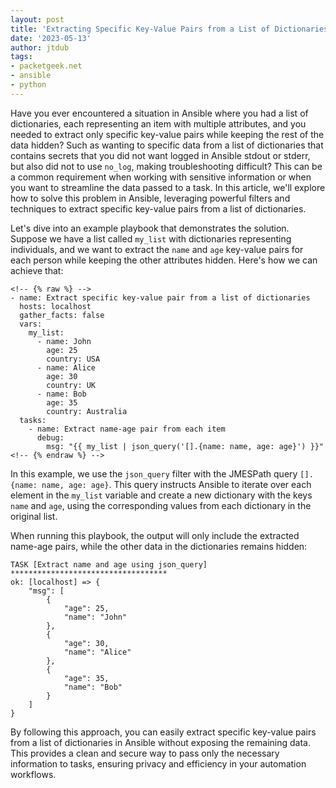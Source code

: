 ```yaml
---
layout: post
title: 'Extracting Specific Key-Value Pairs from a List of Dictionaries in Ansible'
date: '2023-05-13'
author: jtdub
tags:
- packetgeek.net 
- ansible 
- python 
---
```

Have you ever encountered a situation in Ansible where you had a list of dictionaries, each representing an item with multiple attributes, and you needed to extract only specific key-value pairs while keeping the rest of the data hidden? Such as wanting to specific data from a list of dictionaries that contains secrets that you did not want logged in Ansible stdout or stderr, but also did not to use `no_log`, making troubleshooting difficult? This can be a common requirement when working with sensitive information or when you want to streamline the data passed to a task. In this article, we'll explore how to solve this problem in Ansible, leveraging powerful filters and techniques to extract specific key-value pairs from a list of dictionaries.

Let's dive into an example playbook that demonstrates the solution. Suppose we have a list called `my_list` with dictionaries representing individuals, and we want to extract the `name` and `age` key-value pairs for each person while keeping the other attributes hidden. Here's how we can achieve that:

```liquid
<!-- {% raw %} -->
- name: Extract specific key-value pair from a list of dictionaries
  hosts: localhost
  gather_facts: false
  vars:
    my_list:
      - name: John
        age: 25
        country: USA
      - name: Alice
        age: 30
        country: UK
      - name: Bob
        age: 35
        country: Australia
  tasks:
    - name: Extract name-age pair from each item
      debug:
        msg: "{{ my_list | json_query('[].{name: name, age: age}') }}"
<!-- {% endraw %} -->
```
In this example, we use the `json_query` filter with the JMESPath query `[].{name: name, age: age}`. This query instructs Ansible to iterate over each element in the `my_list` variable and create a new dictionary with the keys `name` and `age`, using the corresponding values from each dictionary in the original list.

When running this playbook, the output will only include the extracted name-age pairs, while the other data in the dictionaries remains hidden:

```shell
TASK [Extract name and age using json_query] ***********************************
ok: [localhost] => {
    "msg": [
        {
            "age": 25,
            "name": "John"
        },
        {
            "age": 30,
            "name": "Alice"
        },
        {
            "age": 35,
            "name": "Bob"
        }
    ]
}
```
By following this approach, you can easily extract specific key-value pairs from a list of dictionaries in Ansible without exposing the remaining data. This provides a clean and secure way to pass only the necessary information to tasks, ensuring privacy and efficiency in your automation workflows.

